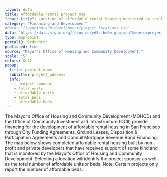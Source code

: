 ```yaml
---
layout: data
title: Affordable rental project map
"chart-title": Location of affordable rental housing monitored by the Mayor’s Office of Housing and Community Development
category: "Financing-and-Development"
#data: "financing-and-development/project_locations.csv"
data: "https://data.sfgov.org/resource/yd5s-bd6e.geojson?$where=project_location+is+not+null"
type: map-point
portalID: 9rdx-httc
published: true
source: "Mayor's Office of Housing and Community Development."
scale: "5"
colors: Set2
popup:
  title: project_name
  subtitle: project_address
  info: 
    - project_sponsor
    - total_units
    - affordable_units
    - total_beds
    - affordable_beds
---
```

The Mayor’s Office of Housing and Community Development (MOHCD) and the Office of Community Investment and Infrastructure (OCII) provide financing for the development of affordable rental housing in San Francisco through City Funding Agreements, Ground Leases, Disposition & Participation Agreements and Conduit Mortgage Revenue Bond Financing. The map below shows completed affordable rental housing built by non-profit and private developers that have received support of some kind and that is monitored by the Mayor’s Office of Housing and Community Development.  Selecting a location will identify the project sponsor as well as the total number of affordable units or beds.  Note: Certain projects only report the number of affordable beds.